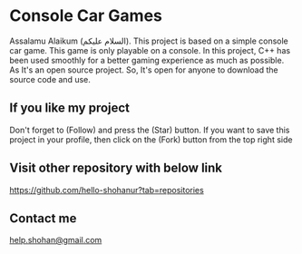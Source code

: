 # Console Car Games
Assalamu Alaikum (السلام عليكم). This project is based on a simple console car game. This game is only playable on a console. In this project, C++ has been used smoothly for a better gaming experience as much as possible. As It's an open source project. So, It's open for anyone to download the source code and use. 

## If you like my project 
Don't forget to (Follow) and press the (Star) button. If you want to save this project in your profile, then click on the (Fork) button from the top right side

## Visit other repository with below link
https://github.com/hello-shohanur?tab=repositories


## Contact me
help.shohan@gmail.com
